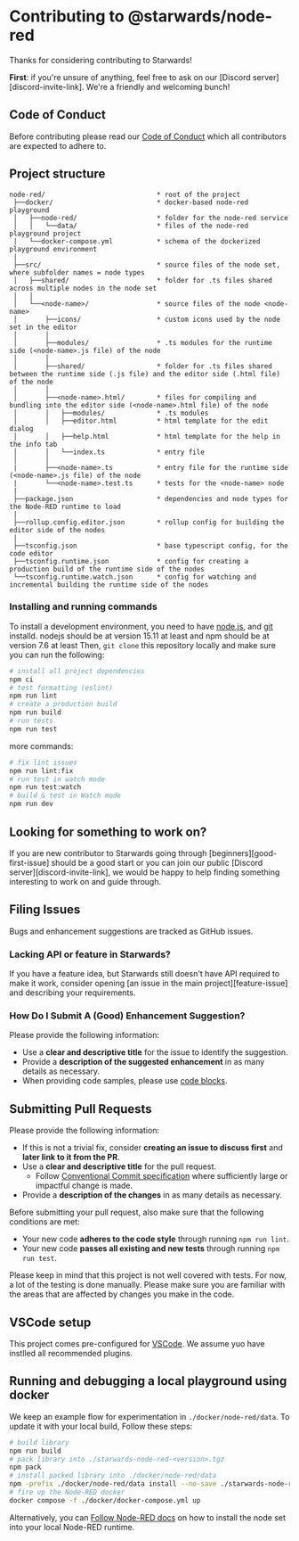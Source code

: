 # Contributing to @starwards/node-red

Thanks for considering contributing to Starwards!

**First**: if you're unsure of anything, feel free to ask on our [Discord
server][discord-invite-link]. We're a friendly and welcoming bunch!

## Code of Conduct

Before contributing please read our [Code of Conduct](CODE_OF_CONDUCT.md) which
all contributors are expected to adhere to.

## Project structure

```
node-red/                            * root of the project
 ├──docker/                          * docker-based node-red playground
 │   ├──node-red/                    * folder for the node-red service
 │   │   └──data/                    * files of the node-red playground project
 |   └──docker-compose.yml           * schema of the dockerized playground environment
 |
 ├──src/                             * source files of the node set, where subfolder names = node types
 │   ├──shared/                      * folder for .ts files shared across multiple nodes in the node set
 │   │
 │   └──<node-name>/                 * source files of the node <node-name>
 │       ├──icons/                   * custom icons used by the node set in the editor
 │       │
 │       ├──modules/                 * .ts modules for the runtime side (<node-name>.js file) of the node
 │       │
 │       ├──shared/                  * folder for .ts files shared between the runtime side (.js file) and the editor side (.html file) of the node
 │       │
 │       ├──<node-name>.html/        * files for compiling and bundling into the editor side (<node-name>.html file) of the node
 │       │   ├──modules/             * .ts modules
 │       │   ├──editor.html          * html template for the edit dialog
 │       │   ├──help.html            * html template for the help in the info tab
 │       │   └──index.ts             * entry file
 │       │
 |       ├──<node-name>.ts           * entry file for the runtime side (<node-name>.js file) of the node
 |       └──<node-name>.test.ts      * tests for the <node-name> node
 |
 ├──package.json                     * dependencies and node types for the Node-RED runtime to load
 |
 ├──rollup.config.editor.json        * rollup config for building the editor side of the nodes
 |
 ├──tsconfig.json                    * base typescript config, for the code editor
 ├──tsconfig.runtime.json            * config for creating a production build of the runtime side of the nodes
 └──tsconfig.runtime.watch.json      * config for watching and incremental building the runtime side of the nodes
```

### Installing and running commands

To install a development environment, you need to have [node.js](https://nodejs.org/en/download/), and [git](https://git-scm.com/book/en/v2/Getting-Started-Installing-Git) installd. nodejs should be at version 15.11 at least and npm should be at version 7.6 at least
Then, `git clone` this repository locally and make sure you can run the following:

```sh
# install all project dependencies
npm ci
# test formatting (eslint)
npm run lint
# create a production build
npm run build
# run tests
npm run test
```

more commands:

```sh
# fix lint issues
npm run lint:fix
# run test in watch mode
npm run test:watch
# build & test in Watch mode
npm run dev
```

## Looking for something to work on?

If you are new contributor to Starwards going through
[beginners][good-first-issue] should be a good start or you can join our public
[Discord server][discord-invite-link], we would be happy to help finding
something interesting to work on and guide through.

## Filing Issues

Bugs and enhancement suggestions are tracked as GitHub issues.

### Lacking API or feature in Starwards?

If you have a feature idea, but Starwards still doesn't have API required to make it work,
consider opening [an issue in the main project][feature-issue] and describing your requirements.

### How Do I Submit A (Good) Enhancement Suggestion?

Please provide the following information:

- Use a **clear and descriptive title** for the issue to identify the
  suggestion.
- Provide a **description of the suggested enhancement** in as many details as
  necessary.
- When providing code samples, please use [code blocks][code-blocks].

[code-blocks]: https://help.github.com/articles/creating-and-highlighting-code-blocks/

## Submitting Pull Requests

Please provide the following information:

- If this is not a trivial fix, consider **creating an issue to discuss first**
  and **later link to it from the PR**.
- Use a **clear and descriptive title** for the pull request.
  - Follow [Conventional Commit specification](https://www.conventionalcommits.org/en/v1.0.0/) where sufficiently large or impactful change is made.
- Provide a **description of the changes** in as many details as necessary.

Before submitting your pull request, also make sure that the following
conditions are met:

- Your new code **adheres to the code style** through running `npm run lint`.
- Your new code **passes all existing and new tests** through running `npm run test`.

Please keep in mind that this project is not well covered with tests. For now, a lot of the testing is done manually. Please make sure you are familiar with the areas that are affected by changes you make in the code.

## VSCode setup

This project comes pre-configured for [VSCode](https://code.visualstudio.com/). We assume yuo have instlled all recommended plugins.

## Running and debugging a local playground using docker

We keep an example flow for experimentation in `./docker/node-red/data`. To update it with your local build, Follow these steps:

```sh
# build library
npm run build
# pack library into ./starwards-node-red-<version>.tgz
npm pack
# install packed library into ./docker/node-red/data
npm -prefix ./docker/node-red/data install --no-save ./starwards-node-red-*.tgz
# fire up the Node-RED docker
docker compose -f ./docker/docker-compose.yml up
```

Alternatively, you can [Follow Node-RED docs](https://nodered.org/docs/creating-nodes/first-node#testing-your-node-in-node-red) on how to install the node set into your local Node-RED runtime.

